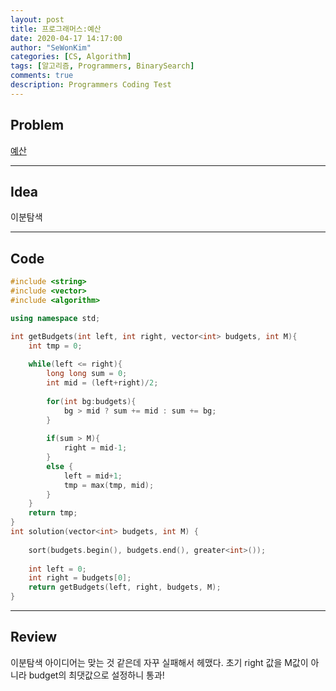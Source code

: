 ```yaml
---
layout: post
title: 프로그래머스:예산
date: 2020-04-17 14:17:00
author: "SeWonKim"
categories: [CS, Algorithm]
tags: [알고리즘, Programmers, BinarySearch]
comments: true
description: Programmers Coding Test
---
```


## Problem

[예산](https://programmers.co.kr/learn/courses/30/lessons/43237)

---

## Idea

이분탐색

---


## Code
```cpp
#include <string>
#include <vector>
#include <algorithm>

using namespace std;

int getBudgets(int left, int right, vector<int> budgets, int M){
    int tmp = 0;
    
    while(left <= right){      
        long long sum = 0;       
        int mid = (left+right)/2;
        
        for(int bg:budgets){            
            bg > mid ? sum += mid : sum += bg;
        }
        
        if(sum > M){
            right = mid-1;
        }
        else {
            left = mid+1;
            tmp = max(tmp, mid);
        }
    }
    return tmp;
}
int solution(vector<int> budgets, int M) {
    
    sort(budgets.begin(), budgets.end(), greater<int>());
    
    int left = 0;
    int right = budgets[0];
    return getBudgets(left, right, budgets, M);
}
```
---

## Review

이분탐색 아이디어는 맞는 것 같은데 자꾸 실패해서 헤맸다. 초기 right 값을 M값이 아니라 budget의 최댓값으로 설정하니 통과!

